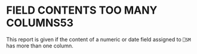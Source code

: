 




<h1 class="heading"><span class="name">FIELD CONTENTS TOO MANY COLUMNS</span><span class="command">53</span></h1>

This report is given if the content of a numeric or date field assigned to `⎕SM` has more than one column.



